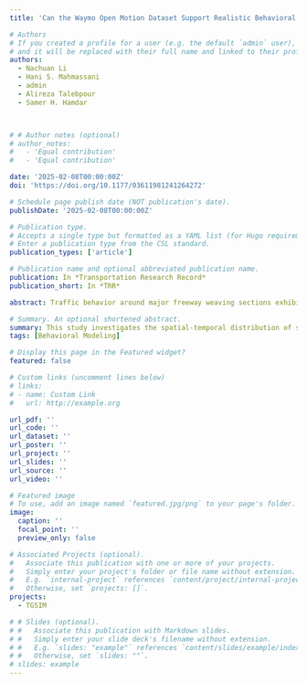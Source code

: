 ```yaml
---
title: 'Can the Waymo Open Motion Dataset Support Realistic Behavioral Modeling? A Validation Study with Naturalistic Trajectories'

# Authors
# If you created a profile for a user (e.g. the default `admin` user), write the username (folder name) here
# and it will be replaced with their full name and linked to their profile.
authors:
  - Nachuan Li
  - Hani S. Mahmassani
  - admin
  - Alireza Talebpour
  - Samer H. Hamdar



# # Author notes (optional)
# author_notes:
#   - 'Equal contribution'
#   - 'Equal contribution'

date: '2025-02-08T00:00:00Z'
doi: 'https://doi.org/10.1177/03611981241264272'

# Schedule page publish date (NOT publication's date).
publishDate: '2025-02-08T00:00:00Z'

# Publication type.
# Accepts a single type but formatted as a YAML list (for Hugo requirements).
# Enter a publication type from the CSL standard.
publication_types: ['article']

# Publication name and optional abbreviated publication name.
publication: In *Transportation Research Record*
publication_short: In *TRR*

abstract: Traffic behavior around major freeway weaving sections exhibits complex dynamics associated with multi-directional maneuvers such as lane changes (LCs) accompanied by shockwave-generating braking. Data to study both microscopic and macroscopic properties of congested weaving sections have been generally lacking, leaving an important lacuna in the underlying traffic science. The Third Generation Simulation (TGSIM) trajectory data set collected on multiple freeway locations in the USA provides a rich opportunity to examine the phenomena associated with high-density weaving operations on freeways. The focus of this paper is to examine the spatial-temporal distribution of average speed, LCs, and heavy vehicles (HVs). In addition, we examine the time-shifted association of speed with LCs and HVs. Our analysis reveals considerable variation of speed across lanes and longitudinal locations. LCs are generally associated with higher speeds of the surrounding traffic and correlate with the speed changes on the original and target lanes differently. In addition, differences of speed change have been found for vehicles that execute mandatory LCs (MLCs) and discretionary LCs (DLCs). Finally, while a lower average speed is associated with the existence of HVs, it tends to recover gradually when the HVs move downstream.

# Summary. An optional shortened abstract.
summary: This study investigates the spatial-temporal distribution of speed, lane changes, and heavy vehicles in a congested freeway weaving section using the TGSIM dataset.
tags: [Behavioral Modeling]

# Display this page in the Featured widget?
featured: false

# Custom links (uncomment lines below)
# links:
# - name: Custom Link
#   url: http://example.org

url_pdf: ''
url_code: ''
url_dataset: ''
url_poster: ''
url_project: ''
url_slides: ''
url_source: ''
url_video: ''

# Featured image
# To use, add an image named `featured.jpg/png` to your page's folder.
image:
  caption: ''
  focal_point: ''
  preview_only: false

# Associated Projects (optional).
#   Associate this publication with one or more of your projects.
#   Simply enter your project's folder or file name without extension.
#   E.g. `internal-project` references `content/project/internal-project/index.md`.
#   Otherwise, set `projects: []`.
projects:
  - TGSIM

# # Slides (optional).
# #   Associate this publication with Markdown slides.
# #   Simply enter your slide deck's filename without extension.
# #   E.g. `slides: "example"` references `content/slides/example/index.md`.
# #   Otherwise, set `slides: ""`.
# slides: example
---
```


<!-- {{% callout note %}}
Click the _Cite_ button above to demo the feature to enable visitors to import publication metadata into their reference management software.
{{% /callout %}}

{{% callout note %}}
Create your slides in Markdown - click the _Slides_ button to check out the example.
{{% /callout %}} -->

<!-- Add the publication's **full text** or **supplementary notes** here. You can use rich formatting such as including [code, math, and images](https://docs.hugoblox.com/content/writing-markdown-latex/). -->
